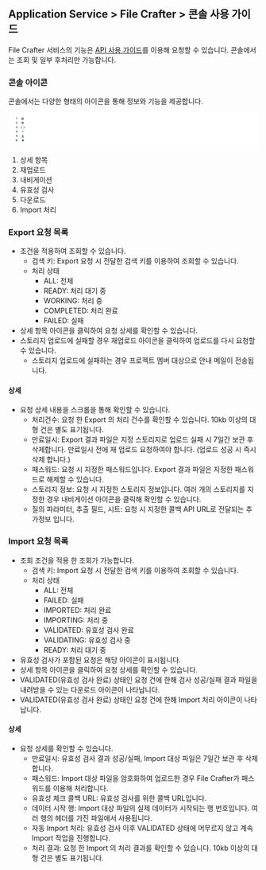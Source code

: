 ## Application Service > File Crafter > 콘솔 사용 가이드

File Crafter 서비스의 기능은 [API 사용 가이드](./api-guide.md)를 이용해 요청할 수 있습니다. 콘솔에서는 조회 및 일부 후처리만 가능합니다.

### 콘솔 아이콘
콘솔에서는 다양한 형태의 아이콘을 통해 정보와 기능을 제공합니다.

![](../image/icons.png)

1. 상세 항목
2. 재업로드
3. 내비게이션
4. 유효성 검사
5. 다운로드
6. Import 처리

### Export 요청 목록

- 조건을 적용하여 조회할 수 있습니다.
    - 검색 키: Export 요청 시 전달한 검색 키를 이용하여 조회할 수 있습니다.
    - 처리 상태
        - ALL: 전체
        - READY: 처리 대기 중
        - WORKING: 처리 중
        - COMPLETED: 처리 완료
        - FAILED: 실패
- 상세 항목 아이콘을 클릭하여 요청 상세를 확인할 수 있습니다.
- 스토리지 업로드에 실패할 경우 재업로드 아이콘을 클릭하여 업로드를 다시 요청할 수 있습니다.
  - 스토리지 업로드에 실패하는 경우 프로젝트 멤버 대상으로 안내 메일이 전송됩니다.

#### 상세

- 요청 상세 내용을 스크롤을 통해 확인할 수 있습니다.
    - 처리건수: 요청 한 Export 의 처리 건수를 확인할 수 있습니다. 10kb 이상의 대형 건은 별도 표기됩니다.
    - 만료일시: Export 결과 파일은 지정 스토리지로 업로드 실패 시 7일간 보관 후 삭제합니다. 만료일시 전에 재 업로드 요청하여야 합니다. (업로드 성공 시 즉시 삭제 합니다.)
    - 패스워드: 요청 시 지정한 패스워드입니다. Export 결과 파일은 지정한 패스워드로 해제할 수 있습니다.
    - 스토리지 정보: 요청 시 지정한 스토리지 정보입니다. 여러 개의 스토리지를 지정한 경우 내비게이션 아이콘을 클릭해 확인할 수 있습니다.
    - 질의 파라미터, 추출 필드, 시트: 요청 시 지정한 콜백 API URL로 전달되는 추가정보 입니다.

### Import 요청 목록

- 조회 조건을 적용 한 조회가 가능합니다.
    - 검색 키: Import 요청 시 전달한 검색 키를 이용하여 조회할 수 있습니다.
    - 처리 상태
        - ALL: 전체
        - FAILED: 실패
        - IMPORTED: 처리 완료
        - IMPORTING: 처리 중
        - VALIDATED: 유효성 검사 완료
        - VALIDATING: 유효성 검사 중
        - READY: 처리 대기 중
- 유효성 검사가 포함된 요청은 해당 아이콘이 표시됩니다.
- 상세 항목 아이콘을 클릭하여 요청 상세를 확인할 수 있습니다.
- VALIDATED(유효성 검사 완료) 상태인 요청 건에 한해 검사 성공/실패 결과 파일을 내려받을 수 있는 다운로드 아이콘이 나타납니다.
- VALIDATED(유효성 검사 완료) 상태인 요청 건에 한해 Import 처리 아이콘이 나타납니다.

#### 상세

- 요청 상세를 확인할 수 있습니다.
    - 만료일시: 유효성 검사 결과 성공/실패, Import 대상 파일은 7일간 보관 후 삭제합니다.
    - 패스워드: Import 대상 파일을 암호화하여 업로드한 경우 File Crafter가 패스워드를 이용해 처리합니다.
    - 유효성 체크 콜백 URL: 유효성 검사를 위한 콜백 URL입니다.
    - 데이터 시작 행: Import 대상 파일의 실제 데이터가 시작되는 행 번호입니다. 여러 행의 헤더를 가진 파일에서 사용됩니다.
    - 자동 Import 처리: 유효성 검사 이후 VALIDATED 상태에 머무르지 않고 계속 Import 작업을 진행합니다.
    - 처리 결과: 요청 한 Import 의 처리 결과를 확인할 수 있습니다. 10kb 이상의 대형 건은 별도 표기됩니다.